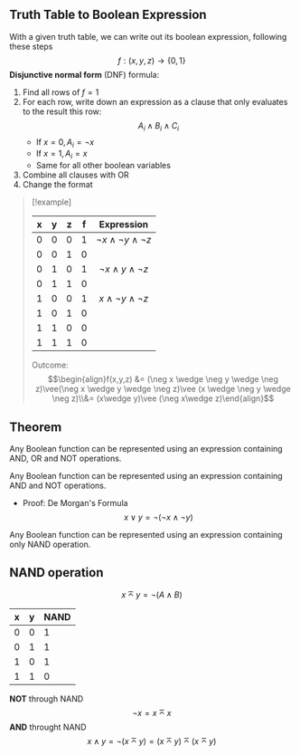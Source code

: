## Truth Table to Boolean Expression
With a given truth table, we can write out its boolean expression, following these steps
$$f:(x,y,z)\to\{0,1\}$$
**Disjunctive normal form** (DNF) formula:
1. Find all rows of $f = 1$
2. For each row, write down an expression as a clause that only evaluates to the result this row:
   $$A_i \wedge B_i\wedge C_i$$
	- If $x = 0, A_i = \neg x$
	- If $x = 1, A_i = x$
	- Same for all other boolean variables
3. Combine all clauses with OR
4. Change the format

> [!example]
>
> |  x  |  y  |  z  |  f  |  Expression  |
> | :-: | :--: | :-: | :--: | :--: |
> |  0  |  0  |  0  |  1  | $\neg x \wedge \neg y \wedge \neg z$  |
> |  0  |  0  |  1  |  0  |    |
> |  0  |  1  |  0  |  1  |  $\neg x \wedge y \wedge \neg z$ |
> |  0  |  1  |  1  |  0 |    |
> |  1  |  0  |  0  |  1  |  $x \wedge \neg y \wedge \neg z$  |
> |  1  |  0  |  1  |  0  |    |
> |  1  |  1  |  0  |  0  |    |
> |  1  |  1  |  1  |  0  |    |
> Outcome:
> $$\begin{align}f(x,y,z) &= (\neg x \wedge \neg y \wedge \neg z)\vee(\neg x \wedge y \wedge \neg z)\vee (x \wedge \neg y \wedge \neg z)\\&= (x\wedge y)\vee (\neg x\wedge z)\end{align}$$



## Theorem
Any Boolean function can be represented using an expression containing AND, OR and NOT operations.

Any Boolean function can be represented using an expression containing AND and NOT operations.

- Proof: De Morgan's Formula
  $$x\lor y = \neg(\neg x\land \neg y)$$

Any Boolean function can be represented using an expression containing only NAND operation.

## NAND operation
$$x \barwedge y = \neg(A\land B)$$

| x   | y   | NAND |
| --- | --- | ---- |
| 0   | 0   | 1    |
| 0   | 1   | 1    |
| 1   | 0   | 1    |
| 1   | 1   | 0    |

**NOT** through NAND
$$\neg x = x \barwedge x$$
**AND** throught NAND
$$x\land y = \neg(x\barwedge y) = (x\barwedge y)\barwedge (x\barwedge y)$$
